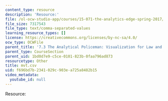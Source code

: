 ```yaml
---
content_type: resource
description: 'Resource:'
file: /ol-ocw-studio-app/courses/15-071-the-analytics-edge-spring-2017/f696bd7b2341029c903ea725a8482b15_mvt.csv
file_size: 7317543
file_type: text/comma-separated-values
learning_resource_types: []
license: https://creativecommons.org/licenses/by-nc-sa/4.0/
ocw_type: OCWFile
parent_title: '7.3 The Analytical Policeman: Visualization for Law and Order'
parent_type: CourseSection
parent_uid: 1bd0d7e9-c5ce-0101-823b-0faa796ad873
resourcetype: Other
title: mvt.csv
uid: f696bd7b-2341-029c-903e-a725a8482b15
video_metadata:
  youtube_id: null
---
```

Resource: